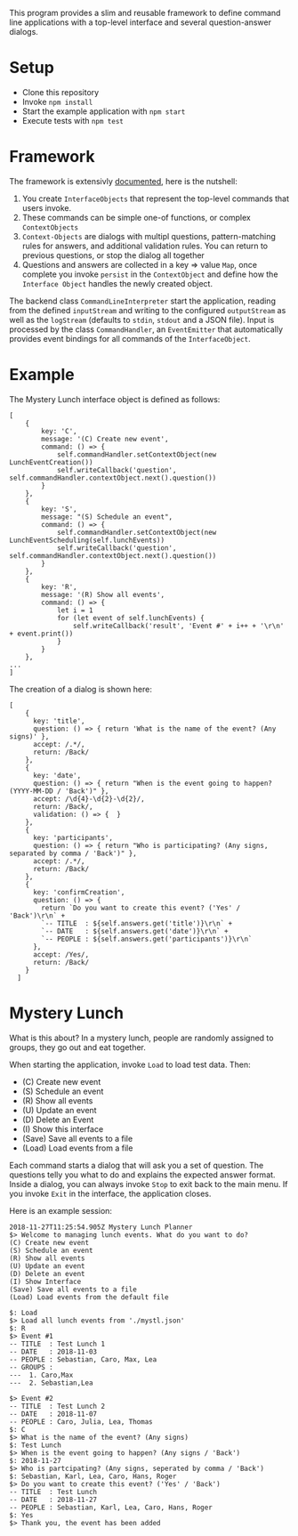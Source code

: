 This program provides a slim and reusable framework to define command line applications with a top-level interface and several question-answer dialogs.

# Setup

* Clone this repository
* Invoke ``npm install``
* Start the example application with ``npm start``
* Execute tests with ``npm test``

# Framework

The framework is extensivly [documented](./DOCUMENTATION.md), here is the nutshell:

1. You create ``InterfaceObjects`` that represent the top-level commands that users invoke. 
1. These commands can be simple one-of functions,  or complex ``ContextObjects``
1. ``Context-Objects`` are dialogs with multipl questions, pattern-matching rules for answers, and additional validation rules. You can return to previous questions, or stop the dialog all together
1. Questions and answers are collected in a key => value ``Map``, once complete you invoke ``persist`` in the ``ContextObject`` and define how the ``Interface Object`` handles the newly created object.

The backend class ``CommandLineInterpreter`` start the application, reading from the defined ``inputStream`` and writing to the configured ``outputStream`` as well as the ``logStream`` (defaults to ``stdin``, ``stdout`` and a JSON file). Input is processed by the class ``CommandHandler``, an ``EventEmitter`` that automatically provides event bindings for all commands of the ``InterfaceObject``. 

# Example

The Mystery Lunch interface object is defined as follows:

```
[
    {
        key: 'C',
        message: '(C) Create new event',
        command: () => {
            self.commandHandler.setContextObject(new LunchEventCreation())
            self.writeCallback('question', self.commandHandler.contextObject.next().question())
        }
    },
    {
        key: 'S',
        message: "(S) Schedule an event",
        command: () => {
            self.commandHandler.setContextObject(new LunchEventScheduling(self.lunchEvents))
            self.writeCallback('question', self.commandHandler.contextObject.next().question())
        }
    },
    {
        key: 'R',
        message: '(R) Show all events',
        command: () => {
            let i = 1
            for (let event of self.lunchEvents) {
                self.writeCallback('result', 'Event #' + i++ + '\r\n' + event.print())
            }
        }
    },
...
]
```

The creation of a dialog is shown here: 

```
[
    {
      key: 'title',
      question: () => { return 'What is the name of the event? (Any signs)' },
      accept: /.*/,
      return: /Back/
    },
    {
      key: 'date',
      question: () => { return "When is the event going to happen? (YYYY-MM-DD / 'Back')" },
      accept: /\d{4}-\d{2}-\d{2}/,
      return: /Back/,
      validation: () => {  }
    },
    {
      key: 'participants',
      question: () => { return "Who is participating? (Any signs, separated by comma / 'Back')" },
      accept: /.*/,
      return: /Back/
    },
    {
      key: 'confirmCreation',
      question: () => {
        return `Do you want to create this event? ('Yes' / 'Back')\r\n` +
        `-- TITLE  : ${self.answers.get('title')}\r\n` +
        `-- DATE   : ${self.answers.get('date')}\r\n` +
        `-- PEOPLE : ${self.answers.get('participants')}\r\n`
      },
      accept: /Yes/,
      return: /Back/
    }
  ]
```

# Mystery Lunch

What is this about? In a mystery lunch, people are randomly assigned to groups, they go out and eat together.

When starting the application, invoke ``Load`` to load test data. Then:

* (C) Create new event
* (S) Schedule an event
* (R) Show all events
* (U) Update an event
* (D) Delete an Event
* (I) Show this interface
* (Save) Save all events to a file
* (Load) Load events from a file

Each command starts a dialog that will ask you a set of question. The questions telly you what to do and explains the expected answer format. Inside a dialog, you can always invoke ``Stop`` to exit back to the main menu. If you invoke ``Exit`` in the interface, the application closes.

Here is an example session:

```
2018-11-27T11:25:54.905Z Mystery Lunch Planner
$> Welcome to managing lunch events. What do you want to do?
(C) Create new event
(S) Schedule an event
(R) Show all events
(U) Update an event
(D) Delete an event
(I) Show Interface
(Save) Save all events to a file
(Load) Load events from the default file

$: Load
$> Load all lunch events from './mystl.json'
$: R
$> Event #1
-- TITLE  : Test Lunch 1
-- DATE   : 2018-11-03
-- PEOPLE : Sebastian, Caro, Max, Lea
-- GROUPS :
---  1. Caro,Max
---  2. Sebastian,Lea

$> Event #2
-- TITLE  : Test Lunch 2
-- DATE   : 2018-11-07
-- PEOPLE : Caro, Julia, Lea, Thomas
$: C
$> What is the name of the event? (Any signs)
$: Test Lunch
$> When is the event going to happen? (Any signs / 'Back')
$: 2018-11-27
$> Who is partcipating? (Any signs, seperated by comma / 'Back')
$: Sebastian, Karl, Lea, Caro, Hans, Roger
$> Do you want to create this event? ('Yes' / 'Back')
-- TITLE  : Test Lunch
-- DATE   : 2018-11-27
-- PEOPLE : Sebastian, Karl, Lea, Caro, Hans, Roger
$: Yes
$> Thank you, the event has been added
```
